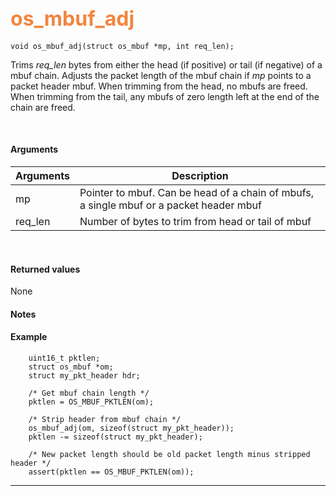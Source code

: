 ## <font color="#F2853F" style="font-size:24pt"> os_mbuf_adj</font>

```no-highlight
void os_mbuf_adj(struct os_mbuf *mp, int req_len);
```

Trims *req_len* bytes from either the head (if positive) or tail (if negative) of a mbuf chain. Adjusts the packet length of the mbuf chain if *mp* points to a packet header mbuf. When trimming from the head, no mbufs are freed. When trimming from the tail, any mbufs of zero length left at the end of the chain are freed.

<br>

#### Arguments

| Arguments | Description |
|-----------|-------------|
| mp |  Pointer to mbuf. Can be head of a chain of mbufs, a single mbuf or a packet header mbuf  |
| req_len | Number of bytes to trim from head or tail of mbuf


<br>

#### Returned values

None

#### Notes


#### Example

```no-highlight
    uint16_t pktlen;
	struct os_mbuf *om;
	struct my_pkt_header hdr;
	
	/* Get mbuf chain length */
	pktlen = OS_MBUF_PKTLEN(om);
	
	/* Strip header from mbuf chain */
    os_mbuf_adj(om, sizeof(struct my_pkt_header));
    pktlen -= sizeof(struct my_pkt_header);

    /* New packet length should be old packet length minus stripped header */
	assert(pktlen == OS_MBUF_PKTLEN(om));
```

---------------------
